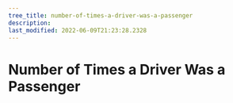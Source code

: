 ```yaml
---
tree_title: number-of-times-a-driver-was-a-passenger
description: 
last_modified: 2022-06-09T21:23:28.2328
---
```


# Number of Times a Driver Was a Passenger
